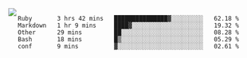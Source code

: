 

<a href="https://github.com/anuraghazra/github-readme-stats">
  <img align="left" src="https://github-readme-stats.vercel.app/api?username=kfly8&count_private=true&show_icons=true&theme=calm" />
</a>


<!--START_SECTION:waka-->
```text
Ruby       3 hrs 42 mins   ███████████████▓░░░░░░░░░   62.18 % 
Markdown   1 hr 9 mins     ████▓░░░░░░░░░░░░░░░░░░░░   19.32 % 
Other      29 mins         ██░░░░░░░░░░░░░░░░░░░░░░░   08.28 % 
Bash       18 mins         █▒░░░░░░░░░░░░░░░░░░░░░░░   05.29 % 
conf       9 mins          ▓░░░░░░░░░░░░░░░░░░░░░░░░   02.61 % 
```
<!--END_SECTION:waka-->
